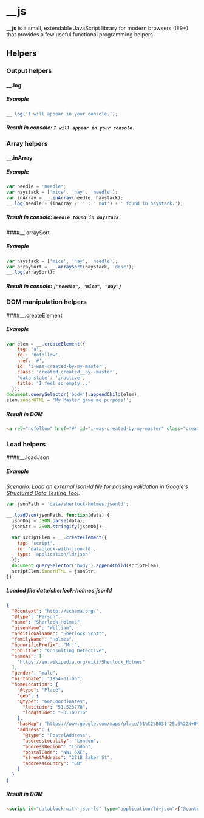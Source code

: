 # __js

**__js** is a small, extendable JavaScript library for modern browsers (IE9+) that provides a few useful functional programming helpers. 


## Helpers

### Output helpers

#### __.log

##### Example
```javascript
__.log('I will appear in your console.');
```

##### Result in console: `I will appear in your console.`


### Array helpers

#### __.inArray

##### Example
```javascript
var needle = 'needle';
var haystack = ['mice', 'hay', 'needle'];
var inArray = __.inArray(needle, haystack);
__.log(needle + (inArray ? '' : ' not') + ' found in haystack.');
```

##### Result in console: `needle found in haystack.`

####__.arraySort

##### Example
```javascript
var haystack = ['mice', 'hay', 'needle'];
var arraySort = __.arraySort(haystack, 'desc');
__.log(arraySort);
```

##### Result in console: `["needle", "mice", "hay"]`


### DOM manipulation helpers

####__.createElement

##### Example
```javascript
var elem = __.createElement({
    tag: 'a',
    rel: 'nofollow',
    href: '#',
    id: 'i-was-created-by-my-master',
    class: 'created created__by--master',
    'data-state': 'inactive',
    title: 'I feel so empty...'
  });
document.querySelector('body').appendChild(elem);
elem.innerHTML = 'My Master gave me purpose!';
```

##### Result in DOM
```html
<a rel="nofollow" href="#" id="i-was-created-by-my-master" class="created created__by--master" data-state="inactive" title="I feel so empty...">My Master gave me purpose!?</a>
```


### Load helpers

####__.loadJson

##### Example
*Scenario: Load an external json-ld file for passing validation in Google's [Structured Data Testing Tool](https://developers.google.com/structured-data/testing-tool/).*
```javascript
var jsonPath = 'data/sherlock-holmes.jsonld';

__.loadJson(jsonPath, function(data) {
  jsonObj = JSON.parse(data);
  jsonStr = JSON.stringify(jsonObj);

  var scriptElem = __.createElement({
    tag: 'script',
    id: 'datablock-with-json-ld',
    type: 'application/ld+json'
  });
  document.querySelector('body').appendChild(scriptElem);
  scriptElem.innerHTML = jsonStr;
});
```

##### Loaded file *data/sherlock-holmes.jsonld*
```json
{
  "@context": "http://schema.org/",
  "@type": "Person",
  "name": "Sherlock Holmes",
  "givenName": "William",
  "additionalName": "Sherlock Scott",
  "familyName": "Holmes",
  "honorificPrefix": "Mr.",
  "jobTitle": "Consulting Detective",
  "sameAs": [
    "https://en.wikipedia.org/wiki/Sherlock_Holmes"
  ],
  "gender": "male",
  "birthDate": "1854-01-06",
  "homeLocation": {
    "@type": "Place",
    "geo": {
    "@type": "GeoCoordinates",
      "latitude": "51.523778",
      "longitude": "-0.160716"
    },
    "hasMap": "https://www.google.com/maps/place/51%C2%B031'25.6%22N+0%C2%B009'30.7%22W/@51.523778,-0.160716,17z/data=!3m1!4b1!4m2!3m1!1s0x0:0x0",
    "address": {
      "@type": "PostalAddress",
      "addressLocality": "London",
      "addressRegion": "London",
      "postalCode": "NW1 6XE",
      "streetAddress": "221B Baker St",
      "addressCountry": "GB"
    }
  }
}
```

##### Result in DOM
```html
<script id="datablock-with-json-ld" type="application/ld+json">{"@context":"http://schema.org/","@type":"Person","name":"Sherlock Holmes","givenName":"William","additionalName":"Sherlock Scott","familyName":"Holmes","honorificPrefix":"Mr.","jobTitle":"Consulting Detective","sameAs":["https://en.wikipedia.org/wiki/Sherlock_Holmes"],"gender":"male","birthDate":"1854-01-06","homeLocation":{"@type":"Place","geo":{"@type":"GeoCoordinates","latitude":"51.523778","longitude":"-0.160716"},"hasMap":"https://www.google.com/maps/place/51%C2%B031'25.6%22N+0%C2%B009'30.7%22W/@51.523778,-0.160716,17z/data=!3m1!4b1!4m2!3m1!1s0x0:0x0","address":{"@type":"PostalAddress","addressLocality":"London","addressRegion":"London","postalCode":"NW1 6XE","streetAddress":"221B Baker St","addressCountry":"GB"}}}</script>
```
